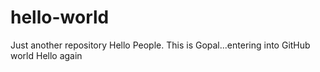 # hello-world
Just another repository
Hello People. This is Gopal...entering into GitHub world
Hello again

